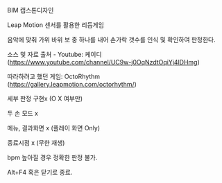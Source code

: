 BIM 캡스톤디자인

Leap Motion 센서를 활용한 리듬게임

음악에 맞춰 가위 바위 보 중 하나를 내어 손가락 갯수를 인식 및 확인하여 판정한다.

소스 및 자료 출처 - Youtube: 케이디 (https://www.youtube.com/channel/UC9w-j0OqNzdtOqiYj4lDHmg)

따라하려고 했던 게임: OctoRhythm (https://gallery.leapmotion.com/octorhythm/)

세부 판정 구현x (O X 여부만)

두 손 모드 x

메뉴, 결과화면 x (플레이 화면 Only)

종료시점 x (무한 재생)

bpm 높아질 경우 정확한 판정 불가.

Alt+F4 혹은 닫기로 종료.
